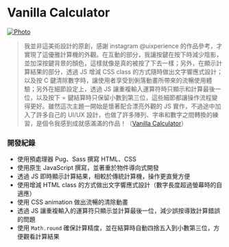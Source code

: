 # Vanilla Calculator

[![Photo](https://cdn.dribbble.com/users/3800131/screenshots/6901484/_____2019-08-02___4.01.34_4x.png)](https://dribbble.com/raychangdesign)

> 我並非這美術設計的原創，感謝 instagram @uixperience 的作品參考，才實現了這優雅計算機的外觀。在互動的部分，我讓按鍵在按下時減少陰影，並加深按鍵背景的顏色，這樣就像是真的被按了下去一樣；另外，在顯示計算結果的部分，透過 JS 增減 CSS class 的方式隨時做出文字響應式設計；以及按 C 鍵清除數字時，讓使用者享受到俐落動畫所帶來的流暢使用體驗；另外在細節設定上，透過 JS 讓重複輸入運算符時只顯示和計算最後一位，以及按下 = 鍵結算時只保留小數到第三位，這些細節都讓操作流程變得更好。雖然這次主題一開始是懷著配合漂亮外觀的 JS 實作，不過途中加入了許多自己的 UI/UX 設計，也做了許多陣列、字串和數字之間轉換的練習，是個令我感到成就感滿滿的作品！（[Vanilla Calculator](https://rayc2045.github.io/vanilla-calculator/)）

### 開發紀錄
- 使用預處理器 Pug、Sass 撰寫 HTML、CSS
- 使用原生 JavaScript 撰寫，並著重於物件導向式開發
- 透過 JS 即時顯示計算結果，相較於傳統計算機，操作更直覺方便
- 使用增減 HTML class 的方式做出文字響應式設計（數字長度超過螢幕時的自適應）
- 使用 CSS animation 做出流暢的清除動畫
- 透過 JS 讓重複輸入的運算符只顯示並計算最後一位，減少誤按導致計算錯誤的問題
- 使用 `Math.round` 確保計算精度，並在結算時自動四捨五入到小數第三位，方便觀看計算結果
